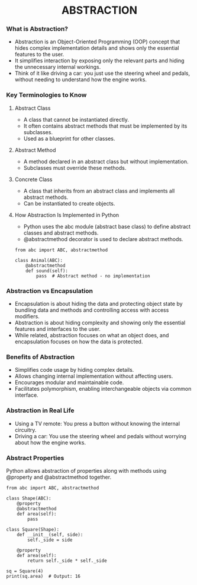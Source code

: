 <h1 align=center>ABSTRACTION</h1>

### What is Abstraction?

- Abstraction is an Object-Oriented Programming (OOP) concept that hides complex implementation details and shows only the essential features to the user.
- It simplifies interaction by exposing only the relevant parts and hiding the unnecessary internal workings.
- Think of it like driving a car: you just use the steering wheel and pedals, without needing to understand how the engine works.

### Key Terminologies to Know

1. Abstract Class
   - A class that cannot be instantiated directly.
   - It often contains abstract methods that must be implemented by its subclasses.
   - Used as a blueprint for other classes.

2. Abstract Method
   - A method declared in an abstract class but without implementation.
   - Subclasses must override these methods.

3. Concrete Class
   - A class that inherits from an abstract class and implements all abstract methods.
   - Can be instantiated to create objects.

4. How Abstraction Is Implemented in Python
   - Python uses the abc module (abstract base class) to define abstract classes and abstract methods.
   - @abstractmethod decorator is used to declare abstract methods.

   ```
   from abc import ABC, abstractmethod

   class Animal(ABC):
       @abstractmethod
       def sound(self):
           pass  # Abstract method - no implementation
   ```

### Abstraction vs Encapsulation

- Encapsulation is about hiding the data and protecting object state by bundling data and methods and controlling access with access modifiers.
- Abstraction is about hiding complexity and showing only the essential features and interfaces to the user.
- While related, abstraction focuses on what an object does, and encapsulation focuses on how the data is protected.

### Benefits of Abstraction

- Simplifies code usage by hiding complex details.
- Allows changing internal implementation without affecting users.
- Encourages modular and maintainable code.
- Facilitates polymorphism, enabling interchangeable objects via common interface.

### Abstraction in Real Life

- Using a TV remote: You press a button without knowing the internal circuitry.
- Driving a car: You use the steering wheel and pedals without worrying about how the engine works.

### Abstract Properties

Python allows abstraction of properties along with methods using @property and @abstractmethod together.

```
from abc import ABC, abstractmethod

class Shape(ABC):
    @property
    @abstractmethod
    def area(self):
        pass

class Square(Shape):
    def __init__(self, side):
        self._side = side

    @property
    def area(self):
        return self._side * self._side

sq = Square(4)
print(sq.area)  # Output: 16
```

